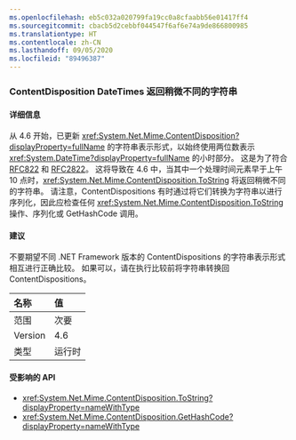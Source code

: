 ```yaml
---
ms.openlocfilehash: eb5c032a020799fa19cc0a8cfaabb56e01417ff4
ms.sourcegitcommit: cbacb5d2cebbf044547f6af6e74a9de866800985
ms.translationtype: HT
ms.contentlocale: zh-CN
ms.lasthandoff: 09/05/2020
ms.locfileid: "89496387"
---
```

### <a name="contentdisposition-datetimes-returns-slightly-different-string"></a>ContentDisposition DateTimes 返回稍微不同的字符串

#### <a name="details"></a>详细信息

从 4.6 开始，已更新 <xref:System.Net.Mime.ContentDisposition?displayProperty=fullName> 的字符串表示形式，以始终使用两位数表示 <xref:System.DateTime?displayProperty=fullName> 的小时部分。 这是为了符合 [RFC822](https://www.ietf.org/rfc/rfc0822.txt) 和 [RFC2822](https://www.ietf.org/rfc/rfc2822.txt)。 这将导致在 4.6 中，当其中一个处理时间元素早于上午 10 点时，<xref:System.Net.Mime.ContentDisposition.ToString> 将返回稍微不同的字符串。 请注意，ContentDispositions 有时通过将它们转换为字符串以进行序列化，因此应检查任何 <xref:System.Net.Mime.ContentDisposition.ToString> 操作、序列化或 GetHashCode 调用。

#### <a name="suggestion"></a>建议

不要期望不同 .NET Framework 版本的 ContentDispositions 的字符串表示形式相互进行正确比较。 如果可以，请在执行比较前将字符串转换回 ContentDispositions。

| 名称    | 值       |
|:--------|:------------|
| 范围   |次要|
|Version|4.6|
|类型|运行时|

#### <a name="affected-apis"></a>受影响的 API

- <xref:System.Net.Mime.ContentDisposition.ToString?displayProperty=nameWithType>
- <xref:System.Net.Mime.ContentDisposition.GetHashCode?displayProperty=nameWithType>

<!--

#### Affected APIs

- `M:System.Net.Mime.ContentDisposition.ToString`
- `M:System.Net.Mime.ContentDisposition.GetHashCode`

-->
